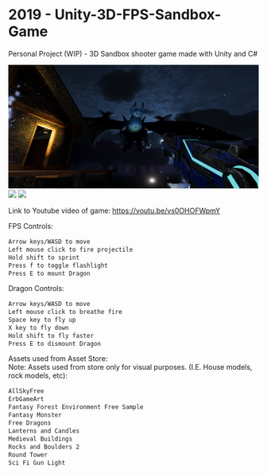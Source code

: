 # 2019 - Unity-3D-FPS-Sandbox-Game
Personal Project (WIP) - 3D Sandbox shooter game made with Unity and C#

![](images/preview2.png)
![](images/previewGif1.gif)
![](images/previewGif2.gif)

Link to Youtube video of game: https://youtu.be/vs0OHOFWpmY

  FPS Controls: 
  
    Arrow keys/WASD to move
    Left mouse click to fire projectile
    Hold shift to sprint
    Press f to toggle flashlight
    Press E to mount Dragon

  Dragon Controls:
  
    Arrow keys/WASD to move
    Left mouse click to breathe fire
    Space key to fly up
    X key to fly down
    Hold shift to fly faster
    Press E to dismount Dragon
    
Assets used from Asset Store:\
Note: Assets used from store only for visual purposes. (I.E. House models, rock models, etc):

    AllSkyFree
    ErbGameArt
    Fantasy Forest Environment Free Sample
    Fantasy Monster
    Free Dragons
    Lanterns and Candles
    Medieval Buildings
    Rocks and Boulders 2
    Round Tower
    Sci Fi Gun Light
  
